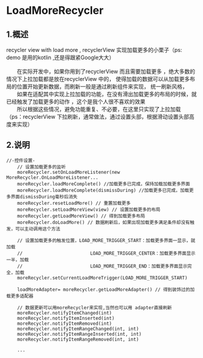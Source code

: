 # LoadMoreRecycler

## 1.概述
recycler view with load more , recyclerView 实现加载更多的小栗子（ps: demo 是用的kotlin ,还是得跟紧Google大大）
<br/>
<br/>
&emsp;&emsp;在实际开发中，如果你用到了recyclerView 而且需要加载更多
，绝大多数的情况下上拉加载都是放在recyclerView 中的，
使得加载的数据可以从加载更多布局的位置开始更新数据，而刷新一般是通过刷新组件来实现，
统一刷新风格，
<br/>
&emsp;&emsp;如果在适配其中实现上拉加载的功能，在没有滑出加载更多的布局的时候，就已经触发了加载更多的动作
，这个是我个人很不喜欢的效果
<br/>
&emsp;&emsp;所以根据这些情况，避免功能重复、不必要，在这里只实现了上拉加载
（ps：recyclerView 下拉刷新，通常做法，通过设置头部，根据滑动设置头部高度来实现）

## 2.说明  
```
//-控件设置-
    // 设置加载更多的监听
    moreRecycler.setOnLoadMoreListener(new MoreRecycler.OnLoadMoreListener...
    moreRecycler.loadMoreComplete() //加载更多已完成，保持加载加载更多界面
    moreRecycler.loadMoreComplete(dismissDuring) //加载更多已完成，加载更多界面dismissDuring毫秒后消失
    moreRecycler.resetLoadMore() // 重置加载更多
    moreRecycler.setLoadMoreView(view) // 设置加载更多的布局
    moreRecycler.getLoadMoreView() // 得到加载更多布局
    moreRecycler.doLoadMore() // 数据刷新后，如果出现加载更多满足条件却没有触发，可以主动调用这个方法
    
    // 设置加载更多的触发位置，LOAD_MORE_TRIGGER_START：加载更多界面一显示，就加载
    //                         LOAD_MORE_TRIGGER_CENTER：加载更多界面显示一半，加载
    //                         LOAD_MORE_TRIGGER_END：加载更多界面显示完全，加载
    moreRecycler.setCurrentLoadMoreTrigger(LOAD_MORE_TRIGGER_START) 
    
    loadMoreAdapter= moreRecycler.getLoadMoreAdapter() // 得到装饰过的加载更多适配器

    // 数据更新可以用moreRecycler来实现,当然也可以用 adapter直接刷新
    moreRecycler.notifyItemChanged(int)
    moreRecycler.notifyItemInserted(int)
    moreRecycler.notifyItemRemoved(int)
    moreRecycler.notifyItemRangeChanged(int, int)
    moreRecycler.notifyItemRangeInserted(int, int)
    moreRecycler.notifyItemRangeRemoved(int, int)

    ...
    
```
